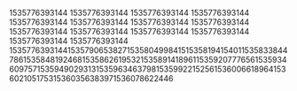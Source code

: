 1535776393144
1535776393144
1535776393144
1535776393144
1535776393144
1535776393144
1535776393144
1535776393144
1535776393144
1535776393144
1535776393144
1535776393144
1535776393144
1535776393144
15357763931441535790653827153580499841515358194154011535833844786153584819246815358626195321535891418961153592077765615359346097571535949029313153596346379815359922152561536006618964153602105175315360356383971536078622446
